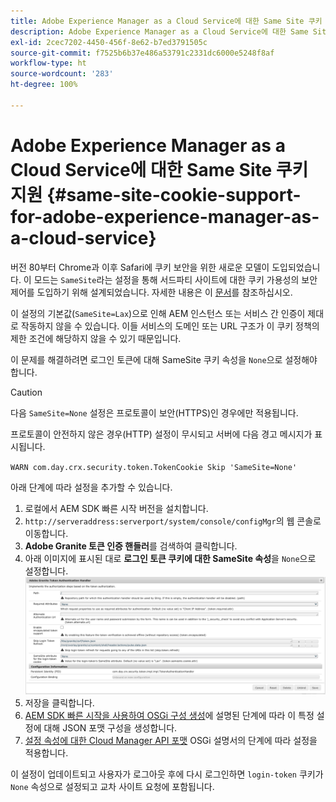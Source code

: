 ```yaml
---
title: Adobe Experience Manager as a Cloud Service에 대한 Same Site 쿠키 지원
description: Adobe Experience Manager as a Cloud Service에 대한 Same Site 쿠키 지원
exl-id: 2cec7202-4450-456f-8e62-b7ed3791505c
source-git-commit: f7525b6b37e486a53791c2331dc6000e5248f8af
workflow-type: ht
source-wordcount: '283'
ht-degree: 100%

---
```


# Adobe Experience Manager as a Cloud Service에 대한 Same Site 쿠키 지원 {#same-site-cookie-support-for-adobe-experience-manager-as-a-cloud-service}

버전 80부터 Chrome과 이후 Safari에 쿠키 보안을 위한 새로운 모델이 도입되었습니다. 이 모드는 `SameSite`라는 설정을 통해 서드파티 사이트에 대한 쿠키 가용성의 보안 제어를 도입하기 위해 설계되었습니다. 자세한 내용은 이 [문서](https://web.dev/samesite-cookies-explained/)를 참조하십시오.

이 설정의 기본값(`SameSite=Lax`)으로 인해 AEM 인스턴스 또는 서비스 간 인증이 제대로 작동하지 않을 수 있습니다. 이들 서비스의 도메인 또는 URL 구조가 이 쿠키 정책의 제한 조건에 해당하지 않을 수 있기 때문입니다.

이 문제를 해결하려면 로그인 토큰에 대해 SameSite 쿠키 속성을 `None`으로 설정해야 합니다.

>[!CAUTION]
>
>다음 `SameSite=None` 설정은 프로토콜이 보안(HTTPS)인 경우에만 적용됩니다.
>
>프로토콜이 안전하지 않은 경우(HTTP) 설정이 무시되고 서버에 다음 경고 메시지가 표시됩니다.
>
>`WARN com.day.crx.security.token.TokenCookie Skip 'SameSite=None'`

아래 단계에 따라 설정을 추가할 수 있습니다.

1. 로컬에서 AEM SDK 빠른 시작 버전을 설치합니다.
1. `http://serveraddress:serverport/system/console/configMgr`의 웹 콘솔로 이동합니다.
1. **Adobe Granite 토큰 인증 핸들러**&#x200B;를 검색하여 클릭합니다.
1. 아래 이미지에 표시된 대로 **로그인 토큰 쿠키에 대한 SameSite 속성**&#x200B;을 `None`으로 설정합니다.
   ![samesite](/help/security/assets/samesite1.png)
1. 저장을 클릭합니다.
1. [AEM SDK 빠른 시작을 사용하여 OSGi 구성 생성](/help/implementing/deploying/configuring-osgi.md#generating-osgi-configurations-using-the-aem-sdk-quickstart)에 설명된 단계에 따라 이 특정 설정에 대해 JSON 포맷 구성을 생성합니다.
1. [설정 속성에 대한 Cloud Manager API 포맷](/help/implementing/deploying/configuring-osgi.md#cloud-manager-api-format-for-setting-properties) OSGi 설명서의 단계에 따라 설정을 적용합니다.

이 설정이 업데이트되고 사용자가 로그아웃 후에 다시 로그인하면 `login-token` 쿠키가 `None` 속성으로 설정되고 교차 사이트 요청에 포함됩니다.
